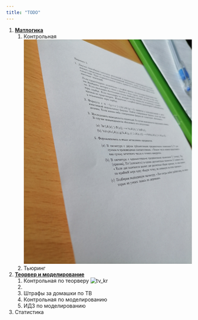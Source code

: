 ```yaml
---
title: "TODO"
---
```

1. [**Матлогика**](http://65.108.209.161:8888/LOGIC.pdf)
	1. Контрольная ![logic_kr](SPBU/media/logic_kr_1.png)
	2. Тьюринг
2. **[Теорвер и моделирование](https://drive.google.com/drive/folders/1goQBn7rOJBaOGDmCmc1Df_yPDG2XQgBV)**
	1. Контрольная по теорверу ![tv_kr](SPBU/media/tv_kr_1.png)
	2. 
	3. Штрафы за домашки по ТВ
	4. Контрольная по моделированию
	5. ИДЗ по моделированию
3. Статистика